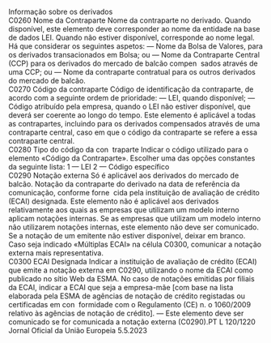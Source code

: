  
Informação sobre os derivados  
C0260  Nome da Contraparte  Nome da contraparte no derivado. Quando disponível, este elemento deve corresponder ao 
nome da entidade na base de dados LEI. Quando não estiver disponível, corresponde ao 
nome legal. 
Há que considerar os seguintes aspetos: 
— Nome da Bolsa de Valores, para os derivados transacionados em Bolsa; ou 
— Nome da Contraparte Central (CCP) para os derivados do mercado de balcão compen ­
sados através de uma CCP; ou 
— Nome da contraparte contratual para os outros derivados do mercado de balcão.  
C0270  Código da contraparte  Código de identificação da contraparte, de acordo com a seguinte ordem de prioridade: 
— LEI, quando disponível; 
— Código atribuído pela empresa, quando o LEI não estiver disponível, que deverá ser 
coerente ao longo do tempo. 
Este elemento é aplicável a todas as contrapartes, incluindo para os derivados compensados 
através de uma contraparte central, caso em que o código da contraparte se refere a essa 
contraparte central.  
C0280  Tipo do código da con ­
traparte  Indicar o código utilizado para o elemento «Código da Contraparte». Escolher uma das 
opções constantes da seguinte lista: 
1 — LEI 
2 — Código específico  
C0290  Notação externa  Só é aplicável aos derivados do mercado de balcão. 
Notação da contraparte do derivado na data de referência da comunicação, conforme forne ­
cida pela instituição de avaliação de crédito (ECAI) designada. 
Este elemento não é aplicável aos derivados relativamente aos quais as empresas que utilizam 
um modelo interno aplicam notações internas. Se as empresas que utilizam um modelo 
interno não utilizarem notações internas, este elemento não deve ser comunicado. 
Se a notação de um emitente não estiver disponível, deixar em branco. 
Caso seja indicado «Múltiplas ECAI» na célula C0300, comunicar a notação externa mais 
representativa.  
C0300  ECAI Designada  Indicar a instituição de avaliação de crédito (ECAI) que emite a notação externa em C0290, 
utilizando o nome da ECAI como publicado no sítio Web da ESMA. No caso de notações 
emitidas por filiais da ECAI, indicar a ECAI que seja a empresa-mãe [com base na lista 
elaborada pela ESMA de agências de notação de crédito registadas ou certificadas em con ­
formidade com o Regulamento (CE) n.  o 1060/2009 relativo às agências de notação de 
crédito]. 
— Este elemento deve ser comunicado se for comunicada a notação externa (C0290).PT  L 120/1220 Jornal Oficial da União Europeia 5.5.2023
